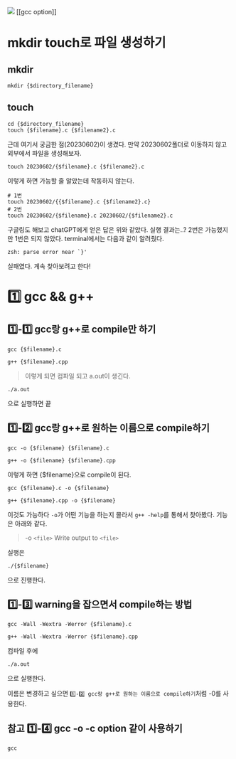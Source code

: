 ![](https://velog.velcdn.com/images/00jup/post/7e2c54fc-02d6-4e1e-af42-cc72c8f28498/image.png)
[[gcc option]]

# mkdir touch로 파일 생성하기
## mkdir
```
mkdir {$directory_filename}
```

## touch
```
cd {$directory_filename}
touch {$filename}.c {$filename2}.c
```
근데 여기서 궁금한 점(20230602)이 생겼다.
만약 20230602폴더로 이동하지 않고 외부에서 파일을 생성해보자.
```
touch 20230602/{$filename}.c {$filename2}.c
```
이렇게 하면 가능할 줄 알았는데 작동하지 않는다.
```
# 1번
touch 20230602/{{$filename}.c {$filename2}.c}
# 2번
touch 20230602/{$filename}.c 20230602/{$filename2}.c
```
구글링도 해보고 chatGPT에게 얻은 답은 위와 같았다.
실행 결과는..? 2번은 가능했지만 1번은 되지 않았다. terminal에서는 다음과 같이 알려줬다.
```
zsh: parse error near `}'
```
실패였다. 계속 찾아보려고 한다!

# 1️⃣ gcc && g++
 ## 1️⃣-1️⃣ gcc랑 g++로 compile만 하기
 ```
 gcc {$filename}.c
 
 g++ {$filename}.cpp
 ```
 > 이렇게 되면 컴파일 되고 a.out이 생긴다.
 ```
 ./a.out
 ```
 으로 실행하면 끝
 
## 1️⃣-2️⃣ gcc랑 g++로 원하는 이름으로 compile하기
```
gcc -o {$filename} {$filename}.c

g++ -o {$filename} {$filename}.cpp
```
이렇게 하면 {$filename}으로 compile이 된다.
```
gcc {$filename}.c -o {$filename}

g++ {$filename}.cpp -o {$filename}
```
이것도 가능하다
`-o`가 어떤 기능을 하는지 몰라서 `g++ -help`를 통해서 찾아봤다.
기능은 아래와 같다.
> -o `<file>` Write output to `<file>`

실행은 
```
./{$filename}
```
으로 진행한다.

## 1️⃣-3️⃣ warning을 잡으면서 compile하는 방법
```
gcc -Wall -Wextra -Werror {$filename}.c

g++ -Wall -Wextra -Werror {$filename}.cpp
```
컴파일 후에
```
./a.out
```
으로 실행한다.

이름은 변경하고 싶으면 `1️⃣-2️⃣ gcc랑 g++로 원하는 이름으로 compile하기`처럼 -0를 사용한다.

## 참고 1️⃣-4️⃣ gcc -o -c option 같이 사용하기
```
gcc